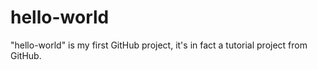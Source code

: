 # hello-world
"hello-world" is my first GitHub project, it's in fact a tutorial project from GitHub.
